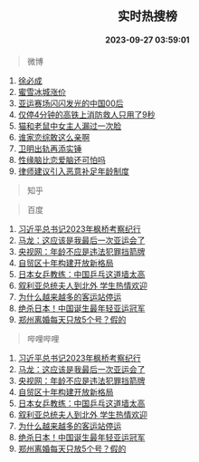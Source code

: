 <div align="center"><h2>实时热搜榜</h2><h4>2023-09-27 03:59:01</h4></div>

> 微博  

1. [徐必成](https://s.weibo.com/weibo?q=%E5%BE%90%E5%BF%85%E6%88%90&t=31&band_rank=1&Refer=top)<br />
2. [蜜雪冰城涨价](https://s.weibo.com/weibo?q=%23%E8%9C%9C%E9%9B%AA%E5%86%B0%E5%9F%8E%E6%B6%A8%E4%BB%B7%23&t=31&band_rank=2&Refer=top)<br />
3. [亚运赛场闪闪发光的中国00后](https://s.weibo.com/weibo?q=%23%E4%BA%9A%E8%BF%90%E8%B5%9B%E5%9C%BA%E9%97%AA%E9%97%AA%E5%8F%91%E5%85%89%E7%9A%84%E4%B8%AD%E5%9B%BD00%E5%90%8E%23&t=31&band_rank=3&Refer=top)<br />
4. [仅停4分钟的高铁上消防救人只用了9秒](https://s.weibo.com/weibo?q=%23%E4%BB%85%E5%81%9C4%E5%88%86%E9%92%9F%E7%9A%84%E9%AB%98%E9%93%81%E4%B8%8A%E6%B6%88%E9%98%B2%E6%95%91%E4%BA%BA%E5%8F%AA%E7%94%A8%E4%BA%869%E7%A7%92%23&t=31&band_rank=4&Refer=top)<br />
5. [猫和老鼠中女主人漏过一次脸](https://s.weibo.com/weibo?q=%E7%8C%AB%E5%92%8C%E8%80%81%E9%BC%A0%E4%B8%AD%E5%A5%B3%E4%B8%BB%E4%BA%BA%E6%BC%8F%E8%BF%87%E4%B8%80%E6%AC%A1%E8%84%B8&t=31&band_rank=5&Refer=top)<br />
6. [谁家恋综敢这么亲啊](https://s.weibo.com/weibo?q=%23%E8%B0%81%E5%AE%B6%E6%81%8B%E7%BB%BC%E6%95%A2%E8%BF%99%E4%B9%88%E4%BA%B2%E5%95%8A%23&t=31&band_rank=6&Refer=top)<br />
7. [卫明出轨再添实锤](https://s.weibo.com/weibo?q=%23%E5%8D%AB%E6%98%8E%E5%87%BA%E8%BD%A8%E5%86%8D%E6%B7%BB%E5%AE%9E%E9%94%A4%23&t=31&band_rank=7&Refer=top)<br />
8. [性缘脑比恋爱脑还可怕吗](https://s.weibo.com/weibo?q=%E6%80%A7%E7%BC%98%E8%84%91%E6%AF%94%E6%81%8B%E7%88%B1%E8%84%91%E8%BF%98%E5%8F%AF%E6%80%95%E5%90%97&t=31&band_rank=8&Refer=top)<br />
9. [律师建议引入恶意补足年龄制度](https://s.weibo.com/weibo?q=%23%E5%BE%8B%E5%B8%88%E5%BB%BA%E8%AE%AE%E5%BC%95%E5%85%A5%E6%81%B6%E6%84%8F%E8%A1%A5%E8%B6%B3%E5%B9%B4%E9%BE%84%E5%88%B6%E5%BA%A6%23&t=31&band_rank=9&Refer=top)<br />

> 知乎  


> 百度  

1. [习近平总书记2023年枫桥考察纪行](https://www.baidu.com/s?wd=%E4%B9%A0%E8%BF%91%E5%B9%B3%E6%80%BB%E4%B9%A6%E8%AE%B02023%E5%B9%B4%E6%9E%AB%E6%A1%A5%E8%80%83%E5%AF%9F%E7%BA%AA%E8%A1%8C&sa=fyb_news&rsv_dl=fyb_news)<br />
2. [马龙：这应该是我最后一次亚运会了](https://www.baidu.com/s?wd=%E9%A9%AC%E9%BE%99%EF%BC%9A%E8%BF%99%E5%BA%94%E8%AF%A5%E6%98%AF%E6%88%91%E6%9C%80%E5%90%8E%E4%B8%80%E6%AC%A1%E4%BA%9A%E8%BF%90%E4%BC%9A%E4%BA%86&sa=fyb_news&rsv_dl=fyb_news)<br />
3. [央视网：年龄不应是违法犯罪挡箭牌](https://www.baidu.com/s?wd=%E5%A4%AE%E8%A7%86%E7%BD%91%EF%BC%9A%E5%B9%B4%E9%BE%84%E4%B8%8D%E5%BA%94%E6%98%AF%E8%BF%9D%E6%B3%95%E7%8A%AF%E7%BD%AA%E6%8C%A1%E7%AE%AD%E7%89%8C&sa=fyb_news&rsv_dl=fyb_news)<br />
4. [自贸区十年构建开放新格局](https://www.baidu.com/s?wd=%E8%87%AA%E8%B4%B8%E5%8C%BA%E5%8D%81%E5%B9%B4%E6%9E%84%E5%BB%BA%E5%BC%80%E6%94%BE%E6%96%B0%E6%A0%BC%E5%B1%80&sa=fyb_news&rsv_dl=fyb_news)<br />
5. [日本女乒教练：中国乒乓这道墙太高](https://www.baidu.com/s?wd=%E6%97%A5%E6%9C%AC%E5%A5%B3%E4%B9%92%E6%95%99%E7%BB%83%EF%BC%9A%E4%B8%AD%E5%9B%BD%E4%B9%92%E4%B9%93%E8%BF%99%E9%81%93%E5%A2%99%E5%A4%AA%E9%AB%98&sa=fyb_news&rsv_dl=fyb_news)<br />
6. [叙利亚总统夫人到北外 学生热情欢迎](https://www.baidu.com/s?wd=%E5%8F%99%E5%88%A9%E4%BA%9A%E6%80%BB%E7%BB%9F%E5%A4%AB%E4%BA%BA%E5%88%B0%E5%8C%97%E5%A4%96+%E5%AD%A6%E7%94%9F%E7%83%AD%E6%83%85%E6%AC%A2%E8%BF%8E&sa=fyb_news&rsv_dl=fyb_news)<br />
7. [为什么越来越多的客运站停运](https://www.baidu.com/s?wd=%E4%B8%BA%E4%BB%80%E4%B9%88%E8%B6%8A%E6%9D%A5%E8%B6%8A%E5%A4%9A%E7%9A%84%E5%AE%A2%E8%BF%90%E7%AB%99%E5%81%9C%E8%BF%90&sa=fyb_news&rsv_dl=fyb_news)<br />
8. [绝杀日本！中国诞生最年轻亚运冠军](https://www.baidu.com/s?wd=%E7%BB%9D%E6%9D%80%E6%97%A5%E6%9C%AC%EF%BC%81%E4%B8%AD%E5%9B%BD%E8%AF%9E%E7%94%9F%E6%9C%80%E5%B9%B4%E8%BD%BB%E4%BA%9A%E8%BF%90%E5%86%A0%E5%86%9B&sa=fyb_news&rsv_dl=fyb_news)<br />
9. [郑州离婚每天只放5个号？假的](https://www.baidu.com/s?wd=%E9%83%91%E5%B7%9E%E7%A6%BB%E5%A9%9A%E6%AF%8F%E5%A4%A9%E5%8F%AA%E6%94%BE5%E4%B8%AA%E5%8F%B7%EF%BC%9F%E5%81%87%E7%9A%84&sa=fyb_news&rsv_dl=fyb_news)<br />

> 哔哩哔哩  

1. [习近平总书记2023年枫桥考察纪行](https://www.baidu.com/s?wd=%E4%B9%A0%E8%BF%91%E5%B9%B3%E6%80%BB%E4%B9%A6%E8%AE%B02023%E5%B9%B4%E6%9E%AB%E6%A1%A5%E8%80%83%E5%AF%9F%E7%BA%AA%E8%A1%8C&sa=fyb_news&rsv_dl=fyb_news)<br />
2. [马龙：这应该是我最后一次亚运会了](https://www.baidu.com/s?wd=%E9%A9%AC%E9%BE%99%EF%BC%9A%E8%BF%99%E5%BA%94%E8%AF%A5%E6%98%AF%E6%88%91%E6%9C%80%E5%90%8E%E4%B8%80%E6%AC%A1%E4%BA%9A%E8%BF%90%E4%BC%9A%E4%BA%86&sa=fyb_news&rsv_dl=fyb_news)<br />
3. [央视网：年龄不应是违法犯罪挡箭牌](https://www.baidu.com/s?wd=%E5%A4%AE%E8%A7%86%E7%BD%91%EF%BC%9A%E5%B9%B4%E9%BE%84%E4%B8%8D%E5%BA%94%E6%98%AF%E8%BF%9D%E6%B3%95%E7%8A%AF%E7%BD%AA%E6%8C%A1%E7%AE%AD%E7%89%8C&sa=fyb_news&rsv_dl=fyb_news)<br />
4. [自贸区十年构建开放新格局](https://www.baidu.com/s?wd=%E8%87%AA%E8%B4%B8%E5%8C%BA%E5%8D%81%E5%B9%B4%E6%9E%84%E5%BB%BA%E5%BC%80%E6%94%BE%E6%96%B0%E6%A0%BC%E5%B1%80&sa=fyb_news&rsv_dl=fyb_news)<br />
5. [日本女乒教练：中国乒乓这道墙太高](https://www.baidu.com/s?wd=%E6%97%A5%E6%9C%AC%E5%A5%B3%E4%B9%92%E6%95%99%E7%BB%83%EF%BC%9A%E4%B8%AD%E5%9B%BD%E4%B9%92%E4%B9%93%E8%BF%99%E9%81%93%E5%A2%99%E5%A4%AA%E9%AB%98&sa=fyb_news&rsv_dl=fyb_news)<br />
6. [叙利亚总统夫人到北外 学生热情欢迎](https://www.baidu.com/s?wd=%E5%8F%99%E5%88%A9%E4%BA%9A%E6%80%BB%E7%BB%9F%E5%A4%AB%E4%BA%BA%E5%88%B0%E5%8C%97%E5%A4%96+%E5%AD%A6%E7%94%9F%E7%83%AD%E6%83%85%E6%AC%A2%E8%BF%8E&sa=fyb_news&rsv_dl=fyb_news)<br />
7. [为什么越来越多的客运站停运](https://www.baidu.com/s?wd=%E4%B8%BA%E4%BB%80%E4%B9%88%E8%B6%8A%E6%9D%A5%E8%B6%8A%E5%A4%9A%E7%9A%84%E5%AE%A2%E8%BF%90%E7%AB%99%E5%81%9C%E8%BF%90&sa=fyb_news&rsv_dl=fyb_news)<br />
8. [绝杀日本！中国诞生最年轻亚运冠军](https://www.baidu.com/s?wd=%E7%BB%9D%E6%9D%80%E6%97%A5%E6%9C%AC%EF%BC%81%E4%B8%AD%E5%9B%BD%E8%AF%9E%E7%94%9F%E6%9C%80%E5%B9%B4%E8%BD%BB%E4%BA%9A%E8%BF%90%E5%86%A0%E5%86%9B&sa=fyb_news&rsv_dl=fyb_news)<br />
9. [郑州离婚每天只放5个号？假的](https://www.baidu.com/s?wd=%E9%83%91%E5%B7%9E%E7%A6%BB%E5%A9%9A%E6%AF%8F%E5%A4%A9%E5%8F%AA%E6%94%BE5%E4%B8%AA%E5%8F%B7%EF%BC%9F%E5%81%87%E7%9A%84&sa=fyb_news&rsv_dl=fyb_news)<br />

